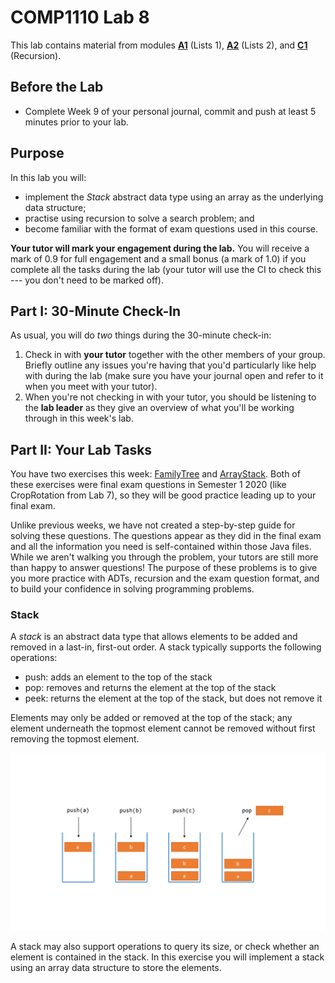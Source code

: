 # COMP1110 Lab 8

This lab contains material from modules [**A1**](https://cs.anu.edu.au/courses/comp1110/lectures/oo/#A1) (Lists 1), [**A2**](https://cs.anu.edu.au/courses/comp1110/lectures/oo/#A2) (Lists 2), and [**C1**](https://cs.anu.edu.au/courses/comp1110/lectures/core_cs/#C1) (Recursion).

## Before the Lab 

* Complete Week 9 of your personal journal, commit and push at least 5 minutes prior to your lab.

## Purpose 

In this lab you will:
* implement the *Stack* abstract data type using an array as the underlying data structure;
* practise using recursion to solve a search problem; and
* become familiar with the format of exam questions used in this course.

**Your tutor will mark your engagement during the lab.**
You will receive a mark of 0.9 for full engagement and a small bonus (a mark of 1.0) if you complete all the tasks during the lab (your tutor will use the CI to check this --- you don't need to be marked off).

## Part I: 30-Minute Check-In

As usual, you will do _two_ things during the 30-minute check-in:

1.  Check in with **your tutor** together with the other members of your group.    Briefly outline any issues you're having that you'd particularly like help with during the lab (make sure you have your journal open and refer to it when you meet with your tutor).
2.  When you're not checking in with your tutor, you should be listening to the **lab leader** as they give an overview of what you'll be working through in this week's lab.

## Part II:  Your Lab Tasks

You have two exercises this week: [FamilyTree](FamilyTree.java) and [ArrayStack](ArrayStack.java). Both of these exercises were final exam questions in Semester 1 2020 (like CropRotation from Lab 7), so they will be good practice leading up to your final exam. 

Unlike previous weeks, we have not created a step-by-step guide for solving these questions. The questions appear as they did in the final exam and all the information you need is self-contained within those Java files. While we aren't walking you through the problem, your tutors are still more than happy to answer questions! The purpose of these problems is to give you more practice with ADTs, recursion and the exam question format, and to build your confidence in solving programming problems.

### Stack

A *stack* is an abstract data type that allows elements to be added and removed in a last-in, first-out order.
A stack typically supports the following operations:
* push: adds an element to the top of the stack
* pop: removes and returns the element at the top of the stack
* peek: returns the element at the top of the stack, but does not remove it

Elements may only be added or removed at the top of the stack; any element underneath the topmost element cannot be removed without first removing the topmost element.

![Image of stack](stack.png)

A stack may also support operations to query its size, or check whether an element is contained in the stack.
In this exercise you will implement a stack using an array data structure to store the elements.
